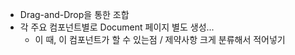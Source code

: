 - Drag-and-Drop을 통한 조합
- 각 주요 컴포넌트별로 Document 페이지 별도 생성...
  - 이 때, 이 컴포넌트가 할 수 있는점 / 제약사항 크게 분류해서 적어넣기
